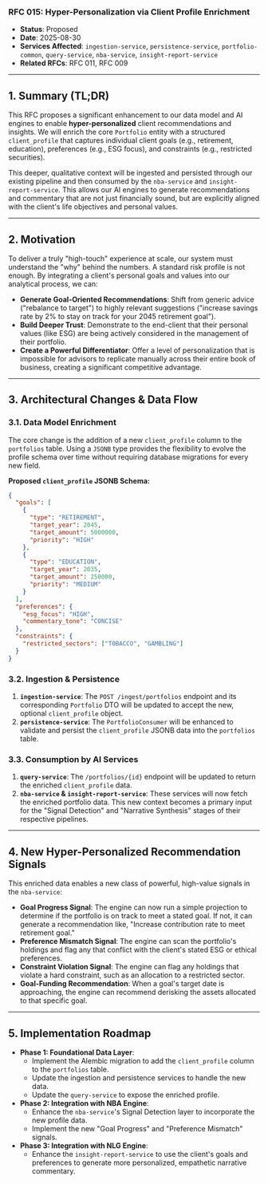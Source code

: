 ### RFC 015: Hyper-Personalization via Client Profile Enrichment

  * **Status**: Proposed
  * **Date**: 2025-08-30
  * **Services Affected**: `ingestion-service`, `persistence-service`, `portfolio-common`, `query-service`, `nba-service`, `insight-report-service`
  * **Related RFCs**: RFC 011, RFC 009

-----

## 1\. Summary (TL;DR)

This RFC proposes a significant enhancement to our data model and AI engines to enable **hyper-personalized** client recommendations and insights. We will enrich the core `Portfolio` entity with a structured `client_profile` that captures individual client goals (e.g., retirement, education), preferences (e.g., ESG focus), and constraints (e.g., restricted securities).

This deeper, qualitative context will be ingested and persisted through our existing pipeline and then consumed by the `nba-service` and `insight-report-service`. This allows our AI engines to generate recommendations and commentary that are not just financially sound, but are explicitly aligned with the client's life objectives and personal values.

-----

## 2\. Motivation

To deliver a truly "high-touch" experience at scale, our system must understand the "why" behind the numbers. A standard risk profile is not enough. By integrating a client's personal goals and values into our analytical process, we can:

  * **Generate Goal-Oriented Recommendations**: Shift from generic advice ("rebalance to target") to highly relevant suggestions ("increase savings rate by 2% to stay on track for your 2045 retirement goal").
  * **Build Deeper Trust**: Demonstrate to the end-client that their personal values (like ESG) are being actively considered in the management of their portfolio.
  * **Create a Powerful Differentiator**: Offer a level of personalization that is impossible for advisors to replicate manually across their entire book of business, creating a significant competitive advantage.

-----

## 3\. Architectural Changes & Data Flow

### 3.1. Data Model Enrichment

The core change is the addition of a new `client_profile` column to the `portfolios` table. Using a `JSONB` type provides the flexibility to evolve the profile schema over time without requiring database migrations for every new field.

**Proposed `client_profile` JSONB Schema:**

```json
{
  "goals": [
    {
      "type": "RETIREMENT", 
      "target_year": 2045, 
      "target_amount": 5000000,
      "priority": "HIGH"
    },
    {
      "type": "EDUCATION", 
      "target_year": 2035,
      "target_amount": 250000,
      "priority": "MEDIUM"
    }
  ],
  "preferences": {
    "esg_focus": "HIGH", 
    "commentary_tone": "CONCISE"
  },
  "constraints": {
    "restricted_sectors": ["TOBACCO", "GAMBLING"]
  }
}
```

### 3.2. Ingestion & Persistence

1.  **`ingestion-service`**: The `POST /ingest/portfolios` endpoint and its corresponding `Portfolio` DTO will be updated to accept the new, optional `client_profile` object.
2.  **`persistence-service`**: The `PortfolioConsumer` will be enhanced to validate and persist the `client_profile` JSONB data into the `portfolios` table.

### 3.3. Consumption by AI Services

1.  **`query-service`**: The `/portfolios/{id}` endpoint will be updated to return the enriched `client_profile` data.
2.  **`nba-service` & `insight-report-service`**: These services will now fetch the enriched portfolio data. This new context becomes a primary input for the "Signal Detection" and "Narrative Synthesis" stages of their respective pipelines.

-----

## 4\. New Hyper-Personalized Recommendation Signals

This enriched data enables a new class of powerful, high-value signals in the `nba-service`:

  * **Goal Progress Signal**: The engine can now run a simple projection to determine if the portfolio is on track to meet a stated goal. If not, it can generate a recommendation like, "Increase contribution rate to meet retirement goal."
  * **Preference Mismatch Signal**: The engine can scan the portfolio's holdings and flag any that conflict with the client's stated ESG or ethical preferences.
  * **Constraint Violation Signal**: The engine can flag any holdings that violate a hard constraint, such as an allocation to a restricted sector.
  * **Goal-Funding Recommendation**: When a goal's target date is approaching, the engine can recommend derisking the assets allocated to that specific goal.

-----

## 5\. Implementation Roadmap

  * **Phase 1: Foundational Data Layer**:
      * Implement the Alembic migration to add the `client_profile` column to the `portfolios` table.
      * Update the ingestion and persistence services to handle the new data.
      * Update the `query-service` to expose the enriched profile.
  * **Phase 2: Integration with NBA Engine**:
      * Enhance the `nba-service`'s Signal Detection layer to incorporate the new profile data.
      * Implement the new "Goal Progress" and "Preference Mismatch" signals.
  * **Phase 3: Integration with NLG Engine**:
      * Enhance the `insight-report-service` to use the client's goals and preferences to generate more personalized, empathetic narrative commentary.
 

 